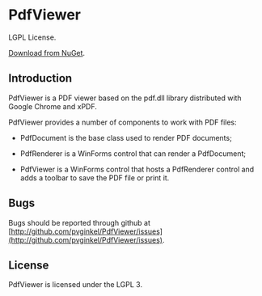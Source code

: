 # PdfViewer

LGPL License.

[Download from NuGet](http://nuget.org/packages/PdfViewer).

## Introduction

PdfViewer is a PDF viewer based on the pdf.dll library distributed with
Google Chrome and xPDF.

PdfViewer provides a number of components to work with PDF files:

* PdfDocument is the base class used to render PDF documents;

* PdfRenderer is a WinForms control that can render a PdfDocument;

* PdfViewer is a WinForms control that hosts a PdfRenderer control and
  adds a toolbar to save the PDF file or print it.

## Bugs

Bugs should be reported through github at
[http://github.com/pvginkel/PdfViewer/issues](http://github.com/pvginkel/PdfViewer/issues).

## License

PdfViewer is licensed under the LGPL 3.
